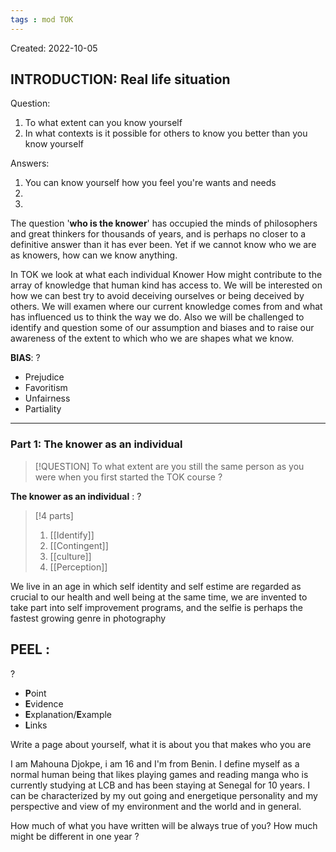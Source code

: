 ```yaml
---
tags : mod TOK
---
```

Created: 2022-10-05

## INTRODUCTION: **Real life situation**

Question:
1. To what extent can you know yourself 
2. In what contexts is it possible for others to know you better than you know yourself

Answers: 
1. You can know yourself how you feel you're wants and needs
2. 
3. 


The question '**who is the knower**' has occupied the minds of philosophers and great thinkers for thousands of years, and is perhaps no closer to a definitive answer than it has ever been. Yet if we cannot know who we are as knowers, how can we know anything. 

In TOK we look at what each individual Knower 
How might contribute to the array of knowledge that human kind has access to. We will be interested on how we can best try to avoid deceiving ourselves or being deceived by others. We will examen where our current knowledge comes from and what has influenced us to think the way we do. Also we will be challenged to identify and question some of our assumption and biases and to raise our awareness of the extent to which who we are shapes what we know. 

**BIAS**: 
?
- Prejudice 
- Favoritism
- Unfairness 
- Partiality 
<!--SR:!2023-01-19,8,170-->

---- 

### Part 1: **The knower as an individual** 
>[!QUESTION] 
>To what extent are you still the same person as you were when you first started the TOK course ?

**The knower as an individual** :
?
>[!4 parts] 
>1. [[Identify]] 
>2. [[Contingent]] 
>3. [[culture]] 
>4. [[Perception]] 
<!--SR:!2023-01-21,10,170-->

We live in an age in which self identity and self estime are regarded as crucial to our health and well being at the same time, we are invented to take part into self improvement programs, and the selfie is perhaps the fastest growing genre in photography

## **PEEL :** 
?
- **P**oint
- **E**vidence
- **E**xplanation/**E**xample
- **L**inks
<!--SR:!2023-01-12,1,217-->

Write a page about yourself, what it is about you that makes who you are 

I am Mahouna Djokpe, i am 16 and I'm from Benin. I define myself as a normal human being that likes playing games and reading manga who is currently studying at LCB and has been staying at Senegal for 10 years. I can be characterized by my out going and energetique personality and my perspective and view of my environment and the world and in general. 

How much of what you have written will be always true of you? 
How much might be different in one year ?
